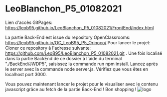 ﻿# LeoBlanchon_P5_01082021
 Lien d'accès GitPages:
https://leob95.github.io/LeoBlanchon_P5_01082021/FrontEnd/index.html

La partie Back-End est issue du repository OpenClassrooms: 
https://leob95.github.io/OC_LeoB95_P5_Orinoco/
Pour lancer le projet:
Cloner ce repository à l'adresse suivante: https://github.com/LeoB95/LeoBlanchon_P5_01082021.git . 
Une fois localisé  dans la partie BackEnd  de ce dossier à l'aide du terminal "./BackEnd/JWDP5", saisissez la commande run npm install.
Lancez après le server avec la commande node server.js.
Vérifiez que vous êtes en localhost port 3000.  

Vous pouvez maintenant lancer le projet pour le visualiser avec le contenu javascript grâce au fetch de la partie Back-End !
Bon shopping !
![logo](https://user-images.githubusercontent.com/78887001/130885603-ee25bac3-e7ad-4871-b2b1-176d926bacb3.png)

